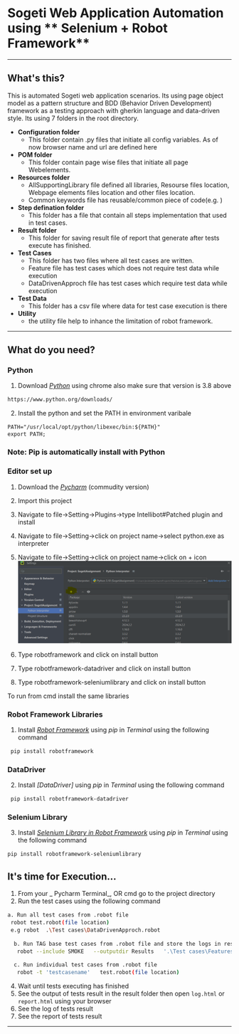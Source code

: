# Sogeti Web Application Automation using ** Selenium + Robot Framework**
---


## What's this?
This is automated Sogeti web application scenarios. Its using page object model as a pattern structure and BDD (Behavior Driven Development) framework as a testing approach with gherkin language and data-driven style. Its using 7 folders in the root directory.
* **Configuration folder**
    * This folder contain .py files that initiate all config variables. As of now browser name and url are defined here
* **POM folder**
    * This folder contain page wise files that initiate all page Webelements.
* **Resources folder**
    * AllSupportingLibrary file defined all libraries, Resourse files location, Webpage elements files location and other files location.
    * Common keywords file has reusable/common piece of code(e.g. )
* **Step defination folder**
    * This folder has a file that contain all steps implementation that used in test cases.
* **Result folder**
    * This folder for saving result file of report that generate after tests execute has finished.
* **Test Cases**
    * This folder has two files where all test cases are written.
    * Feature file has test cases which does not require test data while execution
    * DataDrivenApproch file has test cases which require test data while execution
* **Test Data**
    * This folder has a csv file where data for test case execution is there
* **Utility**
    * the utility file help to inhance the limitation of robot framework.
---

## What do you need?
### Python
1. Download _[Python](https://www.python.org/)_ using chrome also make sure that version is 3.8 above
  ```sh
  https://www.python.org/downloads/
  ```
2. Install the python and set the PATH in environment varibale
  ```
  PATH="/usr/local/opt/python/libexec/bin:${PATH}"
  export PATH;
  ```

### Note: Pip is automatically install with Python

### Editor set up

1. Download the _[Pycharm](https://www.jetbrains.com/pycharm/download/?section=windows)_ (commudity version)
2. Import this project
3. Navigate to file->Setting->Plugins->type Intellibot#Patched plugin and install
4. Navigate to file->Setting->click on project name->select python.exe as interpreter
4. Navigate to file->Setting->click on project name->click on + icon
![img.png](img.png)

5. Type robotframework and click on install button
6. Type robotframework-datadriver and click on install button 
7. Type robotframework-seleniumlibrary  and click on install button


To run from cmd install the same libraries 
### Robot Framework Libraries
1. Install _[Robot Framework](https://robotframework.org/)_ using _pip_ in _Terminal_ using the following command
  ```sh
   pip install robotframework
  ```
### DataDriver
2. Install _[DataDriver]_ using _pip_ in _Terminal_ using the following command
  ```sh
   pip install robotframework-datadriver
  ```
  
### Selenium Library
3. Install _[Selenium Library in Robot Framework](https://github.com/robotframework/SeleniumLibrary)_ using _pip_ in _Terminal_ using the following command
  ```sh
  pip install robotframework-seleniumlibrary
  ```


## It's time for Execution...
1. From your _ Pycharm Terminal_, OR cmd go to the project directory
2. Run the test cases using the following command
  ```sh
  a. Run all test cases from .robot file
   robot test.robot(file location)
   e.g robot  .\Test cases\DataDrivenApproch.robot

  ```
```sh
  b. Run TAG base test cases from .robot file and store the logs in result folder
   robot --include SMOKE   --outputdir Results   '.\Test cases\Features.robot' (file location)           
  ```
```sh
  c. Run individual test cases from .robot file
   robot -t 'testcasename'   test.robot(file location)
  ```


4. Wait until tests executing has finished
5. See the output of tests result in the result folder then open `log.html` or `report.html` using your browser
6. See the log of tests result
7. See the report of tests result

---
